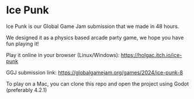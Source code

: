 # Ice Punk

Ice Punk is our Global Game Jam submission that we made in 48 hours.

We designed it as a physics based arcade party game, we hope you have fun playing it!

Play it online in your browser (Linux/Windows): https://holgac.itch.io/ice-punk

GGJ submission link: https://globalgamejam.org/games/2024/ice-punk-8

To play on a Mac, you can clone this repo and open the project using Godot (preferably 4.2.1)

